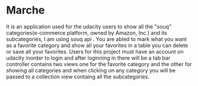 # Marche
 It is an application used for the udacity users to show all the "souq" categories(e-commerce platform, owned by Amazon, Inc.) and its subcategories, I am using souq api . You are abled to mark what you want as a favorite category and show all your favorites in a table you can delete or save all your favorites.  Users for this project must have an account on udacity inorder to login and after loginning in there will be a tab bar controller contains two views one for the favorite category and the other for showing all categories and when clicking on any category you will be passed to a collection view containg all the subcategories.
